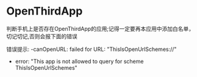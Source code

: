 # OpenThirdApp
判断手机上是否存在OpenThirdApp的应用;记得一定要再本应用中添加白名单，切记切记,否则会报下面的错误

错误提示:
-canOpenURL: failed for URL: "ThisIsOpenUrlSchemes://" 
- error: "This app is not allowed to query for scheme ThisIsOpenUrlSchemes"




